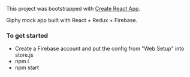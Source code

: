 This project was bootstrapped with [Create React App](https://github.com/facebookincubator/create-react-app).

Giphy mock app built with React + Redux + Firebase.

### To get started
* Create a Firebase account and put the config from "Web Setup" into store.js
* npm i
* npm start
